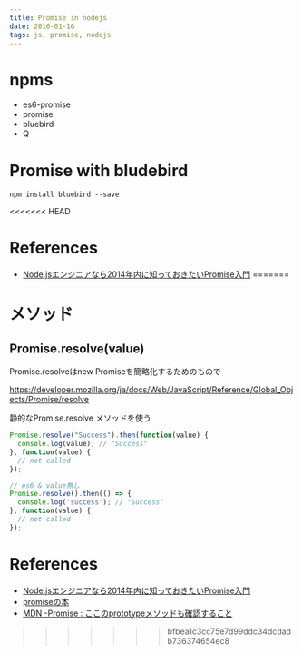 ```yaml
---
title: Promise in nodejs
date: 2016-01-16
tags: js, promise, nodejs
---
```


# npms

+ es6-promise
+  promise
+ bluebird
+ Q

# Promise with bludebird

```
npm install bluebird --save 
```

<<<<<<< HEAD
# References

+ [Node.jsエンジニアなら2014年内に知っておきたいPromise入門](http://blog.otakumode.com/2014/09/17/nodejs-promise/)
=======
# メソッド

## Promise.resolve(value)

Promise.resolveはnew Promiseを簡略化するためのもので

<https://developer.mozilla.org/ja/docs/Web/JavaScript/Reference/Global_Objects/Promise/resolve>


静的なPromise.resolve メソッドを使う

```js
Promise.resolve("Success").then(function(value) {
  console.log(value); // "Success"
}, function(value) {
  // not called
});

// es6 & value無し
Promise.resolve().then(() => {
  console.log('success'); // "Success"
}, function(value) {
  // not called
});
```

# References

+ [Node.jsエンジニアなら2014年内に知っておきたいPromise入門](http://blog.otakumode.com/2014/09/17/nodejs-promise/)
+ [promiseの本](http://azu.github.io/promises-book/)
+ [MDN -Promise : ここのprototypeメソッドも確認すること](https://developer.mozilla.org/ja/docs/Web/JavaScript/Reference/Global_Objects/Promise)
>>>>>>> bfbea1c3cc75e7d99ddc34dcdadb736374654ec8
